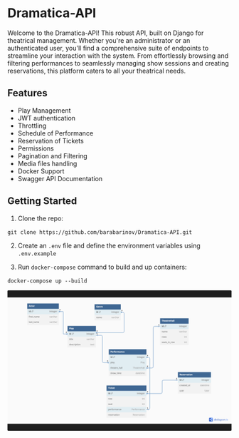 # Dramatica-API

Welcome to the Dramatica-API! This robust API, built on Django for theatrical management. Whether you're an administrator or an authenticated user, you'll find a comprehensive suite of endpoints to streamline your interaction with the system. From effortlessly browsing and filtering performances to seamlessly managing show sessions and creating reservations, this platform caters to all your theatrical needs.

## Features
* Play Management
* JWT authentication
* Throttling
* Schedule of Performance
* Reservation of Tickets
* Permissions
* Pagination and Filtering
* Media files handling
* Docker Support
* Swagger API Documentation

## Getting Started

1. Clone the repo:
```shell
git clone https://github.com/barabarinov/Dramatica-API.git
```
2. Create an `.env` file and define the environment variables using `.env.example`

3. Run `docker-compose` command to build and up containers:
```shell
docker-compose up --build
```
![database diagram](pic/diagram.png)
